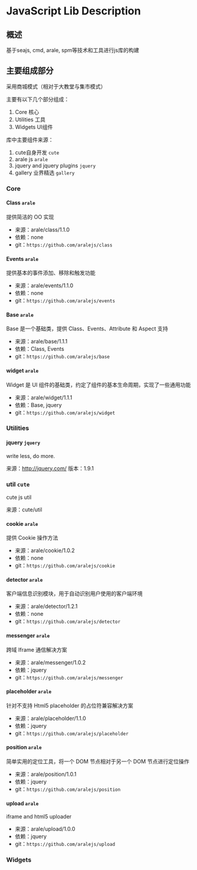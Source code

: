 # JavaScript Lib Description

## 概述
基于seajs, cmd, arale, spm等技术和工具进行js库的构建

## 主要组成部分
采用商城模式（相对于大教堂与集市模式）

主要有以下几个部分组成：

1. Core 核心
1. Utilities 工具
1. Widgets  UI组件

库中主要组件来源：

1. cute自身开发 `cute`
1. arale js `arale`
1. jquery and jquery plugins `jquery`
1. gallery 业界精选 `gallery`

### Core

#### Class `arale`
提供简洁的 OO 实现

* 来源：arale/class/1.1.0
* 依赖：none
* git：`https://github.com/aralejs/class`

#### Events `arale`
提供基本的事件添加、移除和触发功能

* 来源：arale/events/1.1.0
* 依赖：none
* git：`https://github.com/aralejs/events`

#### Base `arale`
Base 是一个基础类，提供 Class、Events、Attribute 和 Aspect 支持

* 来源：arale/base/1.1.1
* 依赖：Class, Events
* git：`https://github.com/aralejs/base`

#### widget `arale`
Widget 是 UI 组件的基础类，约定了组件的基本生命周期，实现了一些通用功能

* 来源：arale/widget/1.1.1
* 依赖：Base, jquery
* git：`https://github.com/aralejs/widget`


### Utilities

#### jquery `jquery`
write less, do more.

来源：http://jquery.com/
版本：1.9.1

### util `cute`
cute js util

来源：cute/util

#### cookie `arale`
提供 Cookie 操作方法

* 来源：arale/cookie/1.0.2
* 依赖：none
* git：`https://github.com/aralejs/cookie`

#### detector `arale`
客户端信息识别模块，用于自动识别用户使用的客户端环境

* 来源：arale/detector/1.2.1
* 依赖：none
* git：`https://github.com/aralejs/detector`

#### messenger `arale`
跨域 Iframe 通信解决方案

* 来源：arale/messenger/1.0.2
* 依赖：jquery
* git：`https://github.com/aralejs/messenger`

#### placeholder `arale`
针对不支持 Html5 placeholder 的占位符兼容解决方案

* 来源：arale/placeholder/1.1.0
* 依赖：jquery
* git：`https://github.com/aralejs/placeholder`

#### position `arale`
简单实用的定位工具，将一个 DOM 节点相对于另一个 DOM 节点进行定位操作

* 来源：arale/position/1.0.1
* 依赖：jquery
* git：`https://github.com/aralejs/position`

#### upload `arale`
iframe and html5 uploader

* 来源：arale/upload/1.0.0
* 依赖：jquery
* git：`https://github.com/aralejs/upload`


### Widgets

